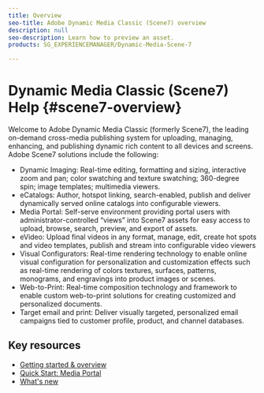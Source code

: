 ```yaml
---
title: Overview
seo-title: Adobe Dynamic Media Classic (Scene7) overview
description: null
seo-description: Learn how to preview an asset.
products: SG_EXPERIENCEMANAGER/Dynamic-Media-Scene-7

---
```


# Dynamic Media Classic (Scene7) Help {#scene7-overview}

Welcome to Adobe Dynamic Media Classic (formerly Scene7), the leading on-demand cross-media publishing system for uploading, managing, enhancing, and publishing dynamic rich content to all devices and screens. Adobe Scene7 solutions include the following:

* Dynamic Imaging: Real-time editing, formatting and sizing, interactive zoom and pan; color swatching and texture swatching; 360-degree spin; image templates; multimedia viewers.
* eCatalogs: Author, hotspot linking, search-enabled, publish and deliver dynamically served online catalogs into configurable viewers.
* Media Portal: Self-serve environment providing portal users with administrator-controlled “views” into Scene7 assets for easy access to upload, browse, search, preview, and export of assets.
* eVideo: Upload final videos in any format, manage, edit, create hot spots and video templates, publish and stream into configurable video viewers
* Visual Configurators: Real-time rendering technology to enable online visual configuration for personalization and customization effects such as real-time rendering of colors textures, surfaces, patterns, monograms, and engravings into product images or scenes.
* Web-to-Print: Real-time composition technology and framework to enable custom web-to-print solutions for creating customized and personalized documents.
* Target email and print: Deliver visually targeted, personalized email campaigns tied to customer profile, product, and channel databases.

## Key resources

* [Getting started & overview](/help/scene7-platform-overview.md)
* [Quick Start: Media Portal](/help/quick-start-media-portal-administration.md)
* [What's new](/help/whats-new.md)
